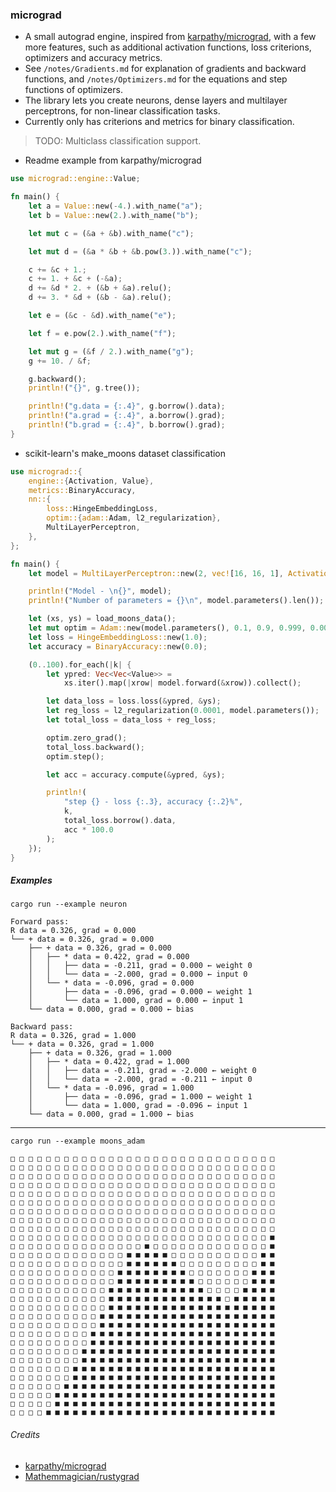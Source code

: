 ### micrograd

- A small autograd engine, inspired from [karpathy/micrograd](https://github.com/karpathy/micrograd), with a few more features, such as additional activation functions, loss criterions, optimizers and accuracy metrics.
- See `/notes/Gradients.md` for explanation of gradients and backward functions, and `/notes/Optimizers.md` for the equations and step functions of optimizers.
- The library lets you create neurons, dense layers and multilayer perceptrons, for non-linear classification tasks.
- Currently only has criterions and metrics for binary classification. 
> TODO: Multiclass classification support.

- Readme example from karpathy/micrograd

```rust
use micrograd::engine::Value;

fn main() {
    let a = Value::new(-4.).with_name("a");
    let b = Value::new(2.).with_name("b");

    let mut c = (&a + &b).with_name("c");

    let mut d = (&a * &b + &b.pow(3.)).with_name("c");

    c += &c + 1.;
    c += 1. + &c + (-&a);
    d += &d * 2. + (&b + &a).relu();
    d += 3. * &d + (&b - &a).relu();

    let e = (&c - &d).with_name("e");

    let f = e.pow(2.).with_name("f");

    let mut g = (&f / 2.).with_name("g");
    g += 10. / &f;

    g.backward();
    println!("{}", g.tree());

    println!("g.data = {:.4}", g.borrow().data);
    println!("a.grad = {:.4}", a.borrow().grad);
    println!("b.grad = {:.4}", b.borrow().grad);
}
```
- scikit-learn's make_moons dataset classification

```rust
use micrograd::{
    engine::{Activation, Value},
    metrics::BinaryAccuracy,
    nn::{
        loss::HingeEmbeddingLoss,
        optim::{adam::Adam, l2_regularization},
        MultiLayerPerceptron,
    },
};

fn main() {
    let model = MultiLayerPerceptron::new(2, vec![16, 16, 1], Activation::ReLU);

    println!("Model - \n{}", model);
    println!("Number of parameters = {}\n", model.parameters().len());

    let (xs, ys) = load_moons_data();
    let mut optim = Adam::new(model.parameters(), 0.1, 0.9, 0.999, 0.00000001);
    let loss = HingeEmbeddingLoss::new(1.0);
    let accuracy = BinaryAccuracy::new(0.0);

    (0..100).for_each(|k| {
        let ypred: Vec<Vec<Value>> =
            xs.iter().map(|xrow| model.forward(&xrow)).collect();

        let data_loss = loss.loss(&ypred, &ys);
        let reg_loss = l2_regularization(0.0001, model.parameters());
        let total_loss = data_loss + reg_loss;

        optim.zero_grad();
        total_loss.backward();
        optim.step();

        let acc = accuracy.compute(&ypred, &ys);

        println!(
            "step {} - loss {:.3}, accuracy {:.2}%",
            k,
            total_loss.borrow().data,
            acc * 100.0
        );
    });
}
```

##### Examples

```console
cargo run --example neuron
```

```
Forward pass:
R data = 0.326, grad = 0.000
└── + data = 0.326, grad = 0.000
    ├── + data = 0.326, grad = 0.000
    │   ├── * data = 0.422, grad = 0.000
    │   │   ├── data = -0.211, grad = 0.000 ← weight 0
    │   │   └── data = -2.000, grad = 0.000 ← input 0
    │   └── * data = -0.096, grad = 0.000
    │       ├── data = -0.096, grad = 0.000 ← weight 1
    │       └── data = 1.000, grad = 0.000 ← input 1
    └── data = 0.000, grad = 0.000 ← bias

Backward pass:
R data = 0.326, grad = 1.000
└── + data = 0.326, grad = 1.000
    ├── + data = 0.326, grad = 1.000
    │   ├── * data = 0.422, grad = 1.000
    │   │   ├── data = -0.211, grad = -2.000 ← weight 0
    │   │   └── data = -2.000, grad = -0.211 ← input 0
    │   └── * data = -0.096, grad = 1.000
    │       ├── data = -0.096, grad = 1.000 ← weight 1
    │       └── data = 1.000, grad = -0.096 ← input 1
    └── data = 0.000, grad = 1.000 ← bias
```

---

```console
cargo run --example moons_adam
```

```
□ □ □ □ □ □ □ □ □ □ □ □ □ □ □ □ □ □ □ □ □ □ □ □ □ □ □ □ □ □
□ □ □ □ □ □ □ □ □ □ □ □ □ □ □ □ □ □ □ □ □ □ □ □ □ □ □ □ □ □
□ □ □ □ □ □ □ □ □ □ □ □ □ □ □ □ □ □ □ □ □ □ □ □ □ □ □ □ □ □
□ □ □ □ □ □ □ □ □ □ □ □ □ □ □ □ □ □ □ □ □ □ □ □ □ □ □ □ □ □
□ □ □ □ □ □ □ □ □ □ □ □ □ □ □ □ □ □ □ □ □ □ □ □ □ □ □ □ □ □
□ □ □ □ □ □ □ □ □ □ □ □ □ □ □ □ □ □ □ □ □ □ □ □ □ □ □ □ □ □
□ □ □ □ □ □ □ □ □ □ □ □ □ □ □ □ □ □ □ □ □ □ □ □ □ □ □ □ □ □
□ □ □ □ □ □ □ □ □ □ □ □ □ □ □ □ □ □ □ □ □ □ □ □ □ □ □ □ □ □
□ □ □ □ □ □ □ □ □ □ □ □ □ □ □ □ □ □ □ □ □ □ □ □ □ □ □ □ □ □
□ □ □ □ □ □ □ □ □ □ □ □ □ □ □ □ □ □ □ □ □ □ □ □ □ □ □ □ □ ■
□ □ □ □ □ □ □ □ □ □ □ □ □ □ □ ■ □ □ □ □ □ □ □ □ □ □ □ □ □ ■
□ □ □ □ □ □ □ □ □ □ □ □ □ ■ ■ ■ ■ ■ □ □ □ □ □ □ □ □ □ □ ■ ■
□ □ □ □ □ □ □ □ □ □ □ □ □ ■ ■ ■ ■ ■ ■ □ □ □ □ □ □ □ □ □ ■ ■
□ □ □ □ □ □ □ □ □ □ □ □ ■ ■ ■ ■ ■ ■ ■ ■ □ □ □ □ □ □ □ ■ ■ ■
□ □ □ □ □ □ □ □ □ □ □ □ ■ ■ ■ ■ ■ ■ ■ ■ ■ □ □ □ □ □ □ ■ ■ ■
□ □ □ □ □ □ □ □ □ □ □ ■ ■ ■ ■ ■ ■ ■ ■ ■ ■ ■ □ □ □ □ ■ ■ ■ ■
□ □ □ □ □ □ □ □ □ □ □ ■ ■ ■ ■ ■ ■ ■ ■ ■ ■ ■ ■ ■ □ ■ ■ ■ ■ ■
□ □ □ □ □ □ □ □ □ □ □ ■ ■ ■ ■ ■ ■ ■ ■ ■ ■ ■ ■ ■ ■ ■ ■ ■ ■ ■
□ □ □ □ □ □ □ □ □ □ ■ ■ ■ ■ ■ ■ ■ ■ ■ ■ ■ ■ ■ ■ ■ ■ ■ ■ ■ ■
□ □ □ □ □ □ □ □ □ □ ■ ■ ■ ■ ■ ■ ■ ■ ■ ■ ■ ■ ■ ■ ■ ■ ■ ■ ■ ■
□ □ □ □ □ □ □ □ □ ■ ■ ■ ■ ■ ■ ■ ■ ■ ■ ■ ■ ■ ■ ■ ■ ■ ■ ■ ■ ■
□ □ □ □ □ □ □ □ □ ■ ■ ■ ■ ■ ■ ■ ■ ■ ■ ■ ■ ■ ■ ■ ■ ■ ■ ■ ■ ■
□ □ □ □ □ □ □ □ ■ ■ ■ ■ ■ ■ ■ ■ ■ ■ ■ ■ ■ ■ ■ ■ ■ ■ ■ ■ ■ ■
□ □ □ □ □ □ □ □ ■ ■ ■ ■ ■ ■ ■ ■ ■ ■ ■ ■ ■ ■ ■ ■ ■ ■ ■ ■ ■ ■
□ □ □ □ □ □ □ ■ ■ ■ ■ ■ ■ ■ ■ ■ ■ ■ ■ ■ ■ ■ ■ ■ ■ ■ ■ ■ ■ ■
□ □ □ □ □ □ □ ■ ■ ■ ■ ■ ■ ■ ■ ■ ■ ■ ■ ■ ■ ■ ■ ■ ■ ■ ■ ■ ■ ■
□ □ □ □ □ □ ■ ■ ■ ■ ■ ■ ■ ■ ■ ■ ■ ■ ■ ■ ■ ■ ■ ■ ■ ■ ■ ■ ■ ■
□ □ □ □ □ ■ ■ ■ ■ ■ ■ ■ ■ ■ ■ ■ ■ ■ ■ ■ ■ ■ ■ ■ ■ ■ ■ ■ ■ ■
□ □ □ □ □ ■ ■ ■ ■ ■ ■ ■ ■ ■ ■ ■ ■ ■ ■ ■ ■ ■ ■ ■ ■ ■ ■ ■ ■ ■
□ □ □ □ ■ ■ ■ ■ ■ ■ ■ ■ ■ ■ ■ ■ ■ ■ ■ ■ ■ ■ ■ ■ ■ ■ ■ ■ ■ ■
```

###### Credits

- [karpathy/micrograd](https://github.com/karpathy/micrograd)
- [Mathemmagician/rustygrad](https://github.com/Mathemmagician/rustygrad)
